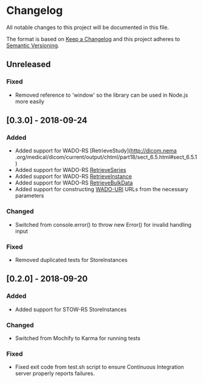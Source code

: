 # Changelog
All notable changes to this project will be documented in this file.

The format is based on [Keep a Changelog](http://keepachangelog.com/en/1.0.0/)
and this project adheres to [Semantic Versioning](http://semver.org/spec/v2.0.0.html).

## Unreleased
### Fixed
- Removed reference to 'window' so the library can be used in Node.js more easily

## [0.3.0] - 2018-09-24
### Added
- Added support for WADO-RS [RetrieveStudy](http://dicom.nema
.org/medical/dicom/current/output/chtml/part18/sect_6.5.html#sect_6.5.1)
- Added support for WADO-RS [RetrieveSeries](http://dicom.nema.org/medical/dicom/current/output/chtml/part18/sect_6.5.2.html)
- Added support for WADO-RS [RetrieveInstance](http://dicom.nema.org/medical/dicom/current/output/chtml/part18/sect_6.5.3.html)
- Added support for WADO-RS [RetrieveBulkData](http://dicom.nema.org/medical/dicom/current/output/chtml/part18/sect_6.5.5.html)
- Added support for constructing [WADO-URI](http://dicom.nema.org/medical/dicom/current/output/chtml/part18/sect_6.2.html) URLs from the necessary parameters

### Changed
- Switched from console.error() to throw new Error() for invalid handling input

### Fixed
- Removed duplicated tests for StoreInstances

## [0.2.0] - 2018-09-20
### Added
- Added support for STOW-RS StoreInstances

### Changed
- Switched from Mochify to Karma for running tests

### Fixed
- Fixed exit code from test.sh script to ensure Continuous Integration server properly reports failures.

